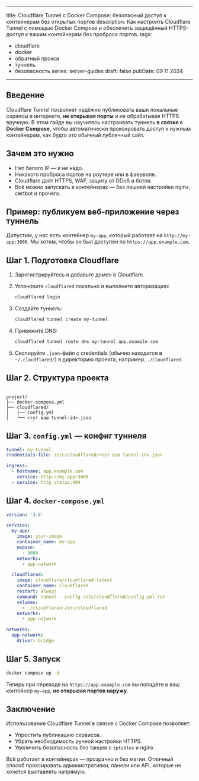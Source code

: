 
---
title: Cloudflare Tunnel с Docker Compose: безопасный доступ к контейнерам без открытых портов
description: Как настроить Cloudflare Tunnel с помощью Docker Compose и обеспечить защищённый HTTPS-доступ к вашим контейнерам без проброса портов.
tags:
  - cloudflare
  - docker
  - обратный прокси
  - туннель
  - безопасность
series: server-guides
draft: false
pubDate: 09 11 2024
---

## Введение

Cloudflare Tunnel позволяет надёжно публиковать ваши локальные сервисы в интернете, **не открывая порты** и не обрабатывая HTTPS вручную. В этом гайде вы научитесь настраивать туннель **в связке с Docker Compose**, чтобы автоматически проксировать доступ к нужным контейнерам, как будто это обычный публичный сайт.

## Зачем это нужно

- Нет белого IP — и не надо.
- Никакого проброса портов на роутере или в фаерволе.
- Cloudflare даёт HTTPS, WAF, защиту от DDoS и ботов.
- Всё можно запускать в контейнерах — без лишней настройки nginx, certbot и прочего.

## Пример: публикуем веб-приложение через туннель

Допустим, у нас есть контейнер `my-app`, который работает на `http://my-app:3000`. Мы хотим, чтобы он был доступен по `https://app.example.com`.

## Шаг 1. Подготовка Cloudflare

1. Зарегистрируйтесь и добавьте домен в Cloudflare.
2. Установите `cloudflared` локально и выполните авторизацию:

    ```bash
    cloudflared login
    ```

3. Создайте туннель:

    ```bash
    cloudflared tunnel create my-tunnel
    ```

4. Привяжите DNS:

    ```bash
    cloudflared tunnel route dns my-tunnel app.example.com
    ```

5. Скопируйте `.json`-файл с credentials (обычно находится в `~/.cloudflared/`) в директорию проекта, например, `./cloudflared`.

## Шаг 2. Структура проекта

````

project/
├── docker-compose.yml
├── cloudflared/
│   ├── config.yml
│   └── <тут ваш tunnel-id>.json

````

## Шаг 3. `config.yml` — конфиг туннеля

```yaml
tunnel: my-tunnel
credentials-file: /etc/cloudflared/<тут ваш tunnel-id>.json

ingress:
  - hostname: app.example.com
    service: http://my-app:3000
  - service: http_status:404
````

## Шаг 4. `docker-compose.yml`

```yaml
version: '3.8'

services:
  my-app:
    image: your-image
    container_name: my-app
    expose:
      - 3000
    networks:
      - app-network

  cloudflared:
    image: cloudflare/cloudflared:latest
    container_name: cloudflared
    restart: always
    command: tunnel --config /etc/cloudflared/config.yml run
    volumes:
      - ./cloudflared:/etc/cloudflared
    networks:
      - app-network

networks:
  app-network:
    driver: bridge
```

## Шаг 5. Запуск

```bash
docker compose up -d
```

Теперь при переходе на `https://app.example.com` вы попадёте в ваш контейнер `my-app`, **не открывая портов наружу**.

## Заключение

Использование Cloudflare Tunnel в связке с Docker Compose позволяет:

* Упростить публикацию сервисов.
* Убрать необходимость ручной настройки HTTPS.
* Увеличить безопасность без танцев с `iptables` и nginx.

Всё работает в контейнерах — прозрачно и без магии. Отличный способ проксировать административки, панели или API, которые не хочется выставлять напрямую.
